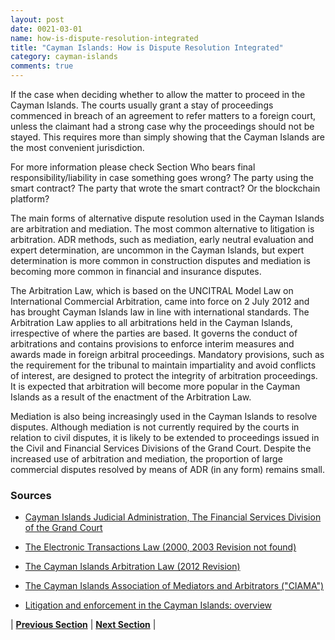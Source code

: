 ```yaml
---
layout: post
date: 0021-03-01
name: how-is-dispute-resolution-integrated
title: "Cayman Islands: How is Dispute Resolution Integrated"
category: cayman-islands
comments: true
---
```



If the case when deciding whether to allow the matter to proceed in the Cayman Islands. The courts usually grant a stay of proceedings commenced in breach of an agreement to refer matters to a foreign court, unless the claimant had a strong case why the proceedings should not be stayed. This requires more than simply showing that the Cayman Islands are the most convenient jurisdiction.

For more information please check Section Who bears final responsibility/liability in case something goes wrong? The party using the smart contract? The party that wrote the smart contract? Or the blockchain platform?

The main forms of alternative dispute resolution  used in the Cayman Islands are arbitration and mediation.
The most common alternative to litigation is arbitration. ADR methods, such as mediation, early neutral evaluation and expert determination, are uncommon in the Cayman Islands, but expert determination is more common in construction disputes and mediation is becoming more common in financial and insurance disputes.

The Arbitration Law, which is based on the UNCITRAL Model Law on International Commercial Arbitration, came into force on 2 July 2012 and has brought Cayman Islands law in line with international standards. The Arbitration Law applies to all arbitrations held in the Cayman Islands, irrespective of where the parties are based. It governs the conduct of arbitrations and contains provisions to enforce interim measures and awards made in foreign arbitral proceedings. Mandatory provisions, such as the requirement for the tribunal to maintain impartiality and avoid conflicts of interest, are designed to protect the integrity of arbitration proceedings. It is expected that arbitration will become more popular in the Cayman Islands as a result of the enactment of the Arbitration Law.

Mediation is also being increasingly used in the Cayman Islands to resolve disputes. Although mediation is not currently required by the courts in relation to civil disputes, it is likely to be extended to proceedings issued in the Civil and Financial Services Divisions of the Grand Court.
Despite the increased use of arbitration and mediation, the proportion of large commercial disputes resolved by means of ADR (in any form) remains small.

### Sources ###

- [Cayman Islands Judicial Administration, The Financial Services Division of the Grand Court](https://www.judicial.ky/courts/grand-court/financial-services-division)

- [The Electronic Transactions Law (2000, 2003 Revision not found)](http://www.track.unodc.org/LegalLibrary/LegalResources/Cayman%20Islands/Laws/Cayman%20Islands%20Electronic%20Transactions%20Law%202000.pdf)

- [The Cayman Islands Arbitration Law (2012 Revision)](http://www.lrc.gov.ky/portal/page/portal/lrchome/projects/ARBITRATION/21D2AC704F598A0AE0506F0A891F3092)

- [The Cayman Islands Association of Mediators and Arbitrators ("CIAMA")](http://www.ciama.ky)

- [Litigation and enforcement in the Cayman Islands: overview](https://content.next.westlaw.com/Document/I2b14145a806011e698dc8b09b4f043e0/View/FullText.html?contextData=(sc.Default)&transitionType=Default&firstPage=true&bhcp=1)






| **[Previous Section](https://neo-project.github.io/global-blockchain-compliance-hub//cayman-islands/cayman-islands-smart-contracts.html)** | **[Next Section]( https://neo-project.github.io/global-blockchain-compliance-hub//cayman-islands/cayman-islands-nullify-smart-contracts.html)** |
